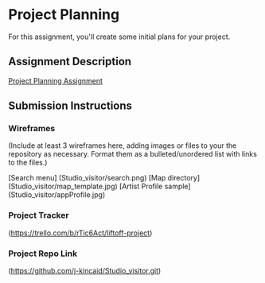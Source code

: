 # Project Planning
For this assignment, you'll create some initial plans for your project.

## Assignment Description
[Project Planning Assignment](https://education.launchcode.org/liftoff/assignments/planning/)

## Submission Instructions

### Wireframes

(Include at least 3 wireframes here, adding images or files to your the repository as necessary. Format them as a bulleted/unordered list with links to the files.)

[Search menu] (Studio_visitor/search.png)
[Map directory] (Studio_visitor/map_template.jpg)
[Artist Profile sample] (Studio_visitor/appProfile.jpg)

### Project Tracker

(https://trello.com/b/rTic6Act/liftoff-project)

### Project Repo Link

(https://github.com/j-kincaid/Studio_visitor.git)
